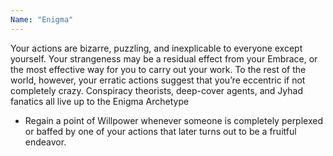 ```yaml
---
Name: "Enigma"
---
```


Your actions are bizarre, puzzling, and inexplicable to everyone except yourself. Your strangeness may be a residual effect from your Embrace, or the most effective way for you to carry out your work. To the rest of the world, however, your erratic actions suggest that you’re eccentric if not completely crazy. Conspiracy theorists, deep-cover agents, and Jyhad fanatics all live up to the Enigma Archetype
 - Regain a point of Willpower whenever someone is completely perplexed or baffed by one of your actions that later turns out to be a fruitful endeavor.